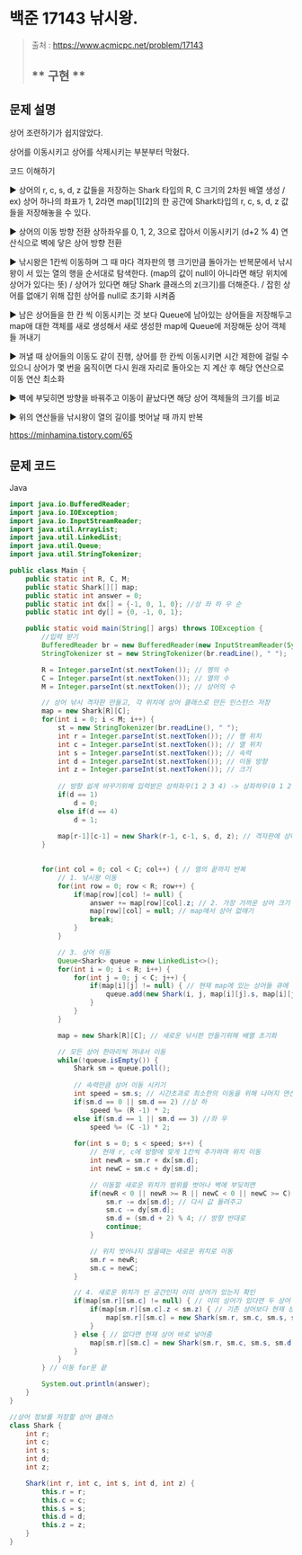 # 백준 17143 낚시왕.

>  출처 : https://www.acmicpc.net/problem/17143
> 
>  ## ** 구현 **

## 문제 설명

상어 조련하기가 쉽지않았다. 

상어를 이동시키고 상어를 삭제시키는 부분부터 막혔다.

코드 이해하기

▶ 상어의 r, c, s, d, z 값들을 저장하는 Shark 타입의 R, C 크기의 2차원 배열 생성 / ex) 상어 하나의 좌표가 1, 2라면 map[1][2]의 한 공간에 Shark타입의 r, c, s, d, z 값들을 저장해놓을 수 있다.

▶ 상어의 이동 방향 전환 상하좌우를 0, 1, 2, 3으로 잡아서 이동시키기 (d+2 % 4) 연산식으로 벽에 닿은 상어 방향 전환

▶ 낚시왕은 1칸씩 이동하며 그 때 마다 격자판의 행 크기만큼 돌아가는 반복문에서 낚시왕이 서 있는 열의 행을 순서대로 탐색한다. (map의 값이 null이 아니라면 해당 위치에 상어가 있다는 뜻) / 상어가 있다면 해당 Shark 클래스의 z(크기)를 더해준다. / 잡힌 상어를 없애기 위해 잡힌 상어를 null로 초기화 시켜줌

▶ 남은 상어들을 한 칸 씩 이동시키는 것 보다 Queue에 남아있는 상어들을 저장해두고 map애 대한 객체를 새로 생성해서 새로 생성한 map에 Queue에 저장해둔 상어 객체들 꺼내기

▶ 꺼낼 때 상어들의 이동도 같이 진행, 상어를 한 칸씩 이동시키면 시간 제한에 걸릴 수 있으니 상어가 몇 번을 움직이면 다시 원래 자리로 돌아오는 지 계산 후 해당 연산으로 이동 연산 최소화

▶ 벽에 부딪히면 방향을 바꿔주고 이동이 끝났다면 해당 상어 객체들의 크기를 비교

▶ 위의 연산들을 낚시왕이 열의 길이를 벗어날 때 까지 반복

https://minhamina.tistory.com/65

## 문제 코드
Java
```java
import java.io.BufferedReader;
import java.io.IOException;
import java.io.InputStreamReader;
import java.util.ArrayList;
import java.util.LinkedList;
import java.util.Queue;
import java.util.StringTokenizer;

public class Main {
	public static int R, C, M;
	public static Shark[][] map;
	public static int answer = 0;
	public static int dx[] = {-1, 0, 1, 0}; //상 좌 하 우 순 
	public static int dy[] = {0, -1, 0, 1};

	public static void main(String[] args) throws IOException {
		//입력 받기 
		BufferedReader br = new BufferedReader(new InputStreamReader(System.in));
		StringTokenizer st = new StringTokenizer(br.readLine(), " ");

		R = Integer.parseInt(st.nextToken()); // 행의 수
		C = Integer.parseInt(st.nextToken()); // 열의 수
		M = Integer.parseInt(st.nextToken()); // 상어의 수

		// 상어 낚시 격자판 만들고, 각 위치에 상어 클래스로 만든 인스턴스 저장 
		map = new Shark[R][C];
		for(int i = 0; i < M; i++) {
			st = new StringTokenizer(br.readLine(), " ");
			int r = Integer.parseInt(st.nextToken()); // 행 위치 
			int c = Integer.parseInt(st.nextToken()); // 열 위치 
			int s = Integer.parseInt(st.nextToken()); // 속력 
			int d = Integer.parseInt(st.nextToken()); // 이동 방향 
			int z = Integer.parseInt(st.nextToken()); // 크기 
 
			// 방향 쉽게 바꾸기위해 입력받은 상하좌우(1 2 3 4) -> 상좌하우(0 1 2 3)로 변경 
			if(d == 1)
				d = 0;
			else if(d == 4)
				d = 1;
            
			map[r-1][c-1] = new Shark(r-1, c-1, s, d, z); // 격자판에 상어 저장 
		}

		
		for(int col = 0; col < C; col++) { // 열의 끝까지 반복 
			// 1. 낚시왕 이동 
			for(int row = 0; row < R; row++) {
				if(map[row][col] != null) { 
					answer += map[row][col].z; // 2. 가장 가까운 상어 크기 정답 변수에 저장 
					map[row][col] = null; // map에서 상어 없애기 
					break;
				}
			}

			// 3. 상어 이동 
			Queue<Shark> queue = new LinkedList<>(); 
			for(int i = 0; i < R; i++) {
				for(int j = 0; j < C; j++) {
					if(map[i][j] != null) { // 현재 map에 있는 상어들 큐에 추가 
						queue.add(new Shark(i, j, map[i][j].s, map[i][j].d, map[i][j].z));
					}
				}
			}

			map = new Shark[R][C]; // 새로운 낚시판 만들기위해 배열 초기화 

			// 모든 상어 한마리씩 꺼내서 이동 
			while(!queue.isEmpty()) {
				Shark sm = queue.poll();
                
				// 속력만큼 상어 이동 시키기 
				int speed = sm.s; // 시간초과로 최소한의 이동을 위해 나머지 연산
				if(sm.d == 0 || sm.d == 2) //상 하
					speed %= (R -1) * 2; 
				else if(sm.d == 1 || sm.d == 3) //좌 우
					speed %= (C -1) * 2;
				
				for(int s = 0; s < speed; s++) {
					// 현재 r, c에 방향에 맞게 1칸씩 추가하며 위치 이동 
					int newR = sm.r + dx[sm.d]; 
					int newC = sm.c + dy[sm.d];

					// 이동할 새로운 위치가 범위를 벗어나 벽에 부딪히면 
					if(newR < 0 || newR >= R || newC < 0 || newC >= C) { 
						sm.r -= dx[sm.d]; // 다시 값 돌려주고 
						sm.c -= dy[sm.d];
						sm.d = (sm.d + 2) % 4; // 방향 반대로 
						continue;
					}

					// 위치 벗어나지 않을때는 새로운 위치로 이동 
					sm.r = newR; 
					sm.c = newC;
				}

				// 4. 새로운 위치가 빈 공간인지 이미 상어가 있는지 확인
				if(map[sm.r][sm.c] != null) { // 이미 상어가 있다면 두 상어 크기 비교 
					if(map[sm.r][sm.c].z < sm.z) { // 기존 상어보다 현재 상어가 크다면 
						map[sm.r][sm.c] = new Shark(sm.r, sm.c, sm.s, sm.d, sm.z); // 현재 상어 넣어줌 
					} 
				} else { // 없다면 현재 상어 바로 넣어줌 
					map[sm.r][sm.c] = new Shark(sm.r, sm.c, sm.s, sm.d, sm.z);
				}
			}
		} // 이동 for문 끝 

		System.out.println(answer);
	}
}

//상어 정보를 저장할 상어 클래스 
class Shark {
	int r;
	int c;
	int s;
	int d;
	int z;

	Shark(int r, int c, int s, int d, int z) {
		this.r = r;
		this.c = c;
		this.s = s;
		this.d = d;
		this.z = z;
	}
}
